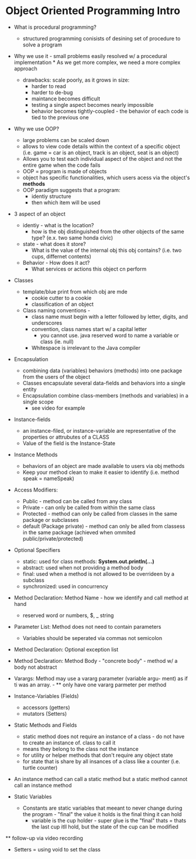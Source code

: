 # Object Oriented Programming Intro

* What is procedural programming? 
	* structured programming conisists of desining set of procedure to solve a program
* Why we use it - small problems easily resolved w/ a procedural implementation
		* As we get more complex, we need a more complex approach
	* drawbacks: scale poorly, as it grows in size:
		* harder to read
		* harder to de-bug
		* maintance becomes difficult
		* testing a single aspect becomes nearly impossible
		* behavior becomes tightly-coupled - the behavior of each code is tied to the previous one
* Why we use OOP?
	* large problems can be scaled down
	* allows to view code details within the context of a specific object (i.e. game = car is an object, track is an object, seat is an object) 
	* Allows you to test each individual aspect of the object and not the entire game when the code fails
	* OOP = program is made of objects
	* object has specific functionalities, which users acess via the object's **methods**
	* OOP paradigm suggests that a program:
		* identiy structure
		* then which item will be used
* 3 aspect of an object
	* identiy - what is the location?
		* how is the obj distinguished from the other objects of the same type? (e.x. two same honda civic)
	* state - what does it store?
		* What is the value of the internal obj this obj contains? (i.e. two cups, differnet contents)
	* Behavior - How does it act?
		* What services or actions this object cn perform
* Classes
	* template/blue print from which obj are mde
		* cookie cutter to a cookie
		* classification of an object
	* Class naming conventions - 
		* class name must begin with a letter followed by letter, digits, and underscores
		* convention, class names start w/ a capital letter
			* you cannot use. java reserved word to name a variable or class (ie. null)
		* Whitespace is irrelevant to the Java compiler  
* Encapsulation
	* combining data (variables) behaviors (methods) into one package from the users of the object
	* Classes encapsulate several data-fields and behaviors into a single entity
	* Encapsulation combine class-members (methods and variables) in a single scope
		* see video for example  
* Instance-fields
	* an instance-filed, or instance-variable are representative of the properties or attrubutes of a CLASS
	* Value of the field is the Instance-State

* Instance Methods 
	* behaviors of an object are made available to users via obj methods
	* Keep your method clean to make it easier to identify (i.e. method speak = nameSpeak)
* Access Modifiers: 
	* Public - method can be called from any class
	* Private - can only be called from within the same class
	* Protected - method can only be called from classes in the same package or subclasses
	* default (Package private) - method can only be alled from classess in the same package (achieved when ommited public/private/protected)
* Optional Specifiers 
	* static: used for class methods: **System.out.println(...)**
	* abstract: used when not providing a method body
	* final: used when a method is not allowed to be overrideen by a subclass
	* synchronized: used in concurrency
* Method Declaration: Method Name - how we identify and call method at hand
	* reserved word or numbers, $, _ string
* Parameter List: Method does not need to contain parameters
	* Variables should be seperated via commas not semicolon
 * Method Declaration: Optional exception list
 * Method Declaration: Method Body - "concrete body" - method w/ a body not abstract
 * Varargs: Method may use a vararg parameter (variable argu- ment) as if ti was an array. - ** only have one vararg parmeter per method
* Instance-Variables (Fields)
	* accessors (getters)
	* mutators  (Setters)

* Static Methods and Fields
	* static method does not require an instance of a class - do not have to create an instance of. class to call it
	* means they belong to the class not the instance
	* for utility or helper methods that don't require any object state
	* for state that is share by all insances of a class like a counter (i.e. turtle counter)  
	
* An instance method can call a static method but a static method cannot call an instance method
* Static Variables 
	* Constants are static variables that meeant to never change during the program - "final" the value it holds is the final thing it can hold
		* variable is the cup holder - super glue is the "final" thats = thats the last cup itll hold, but the state of the cup can be modified 

** follow-up via video recording  

* Setters = using void to set the class